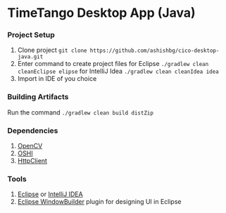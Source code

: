 # TimeTango Desktop App (Java)

### Project Setup
1. Clone project `git clone https://github.com/ashishbg/cico-desktop-java.git`
2. Enter command to create project files
for Eclipse `./gradlew clean cleanEclipse elipse`
for IntelliJ Idea `./gradlew clean cleanIdea idea`
3. Import in IDE of you choice


### Building Artifacts
Run the command `./gradlew clean build distZip`


### Dependencies
1. [OpenCV](https://github.com/openpnp/opencv)
2. [OSHI](https://github.com/oshi/oshi)
3. [HttpClient](https://hc.apache.org/httpcomponents-client-4.5.x/)


### Tools
1. [Eclipse](https://www.eclipse.org/downloads/) or [IntelliJ IDEA](https://www.jetbrains.com/idea/download/)
2. [Eclipse WindowBuilder](https://projects.eclipse.org/projects/tools.windowbuilder) plugin for designing UI in Eclipse


